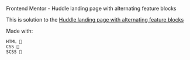 Frontend Mentor - Huddle landing page with alternating feature blocks

This is solution to the [Huddle landing page with alternating feature blocks](https://www.frontendmentor.io/challenges/huddle-landing-page-with-alternating-feature-blocks-5ca5f5981e82137ec91a5100/hub)

Made with:

    HTML 🧾
    CSS 🎨
    SCSS 🎨
